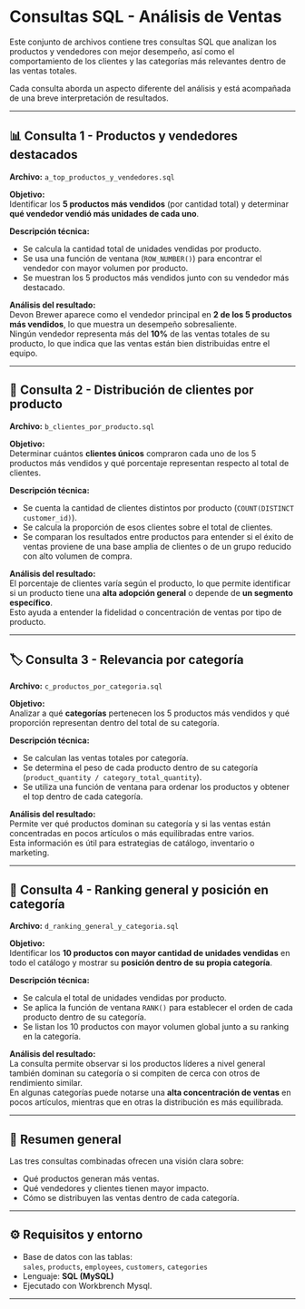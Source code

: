 # Consultas SQL - Análisis de Ventas

Este conjunto de archivos contiene tres consultas SQL que analizan los productos y vendedores con mejor desempeño, así como el comportamiento de los clientes y las categorías más relevantes dentro de las ventas totales.

Cada consulta aborda un aspecto diferente del análisis y está acompañada de una breve interpretación de resultados.

---

## 📊 Consulta 1 - Productos y vendedores destacados

**Archivo:** `a_top_productos_y_vendedores.sql`

**Objetivo:**  
Identificar los **5 productos más vendidos** (por cantidad total) y determinar **qué vendedor vendió más unidades de cada uno**.

**Descripción técnica:**
- Se calcula la cantidad total de unidades vendidas por producto.  
- Se usa una función de ventana (`ROW_NUMBER()`) para encontrar el vendedor con mayor volumen por producto.  
- Se muestran los 5 productos más vendidos junto con su vendedor más destacado.

**Análisis del resultado:**  
Devon Brewer aparece como el vendedor principal en **2 de los 5 productos más vendidos**, lo que muestra un desempeño sobresaliente.  
Ningún vendedor representa más del **10%** de las ventas totales de su producto, lo que indica que las ventas están bien distribuidas entre el equipo.

---

## 👥 Consulta 2 - Distribución de clientes por producto

**Archivo:** `b_clientes_por_producto.sql`

**Objetivo:**  
Determinar cuántos **clientes únicos** compraron cada uno de los 5 productos más vendidos y qué porcentaje representan respecto al total de clientes.

**Descripción técnica:**
- Se cuenta la cantidad de clientes distintos por producto (`COUNT(DISTINCT customer_id)`).
- Se calcula la proporción de esos clientes sobre el total de clientes.
- Se comparan los resultados entre productos para entender si el éxito de ventas proviene de una base amplia de clientes o de un grupo reducido con alto volumen de compra.

**Análisis del resultado:**  
El porcentaje de clientes varía según el producto, lo que permite identificar si un producto tiene una **alta adopción general** o depende de **un segmento específico**.  
Esto ayuda a entender la fidelidad o concentración de ventas por tipo de producto.

---

## 🏷️ Consulta 3 - Relevancia por categoría

**Archivo:** `c_productos_por_categoria.sql`

**Objetivo:**  
Analizar a qué **categorías** pertenecen los 5 productos más vendidos y qué proporción representan dentro del total de su categoría.

**Descripción técnica:**
- Se calculan las ventas totales por categoría.
- Se determina el peso de cada producto dentro de su categoría (`product_quantity / category_total_quantity`).
- Se utiliza una función de ventana para ordenar los productos y obtener el top dentro de cada categoría.

**Análisis del resultado:**  
Permite ver qué productos dominan su categoría y si las ventas están concentradas en pocos artículos o más equilibradas entre varios.  
Esta información es útil para estrategias de catálogo, inventario o marketing.

---

## 🥇 Consulta 4 - Ranking general y posición en categoría

**Archivo:** `d_ranking_general_y_categoria.sql`

**Objetivo:**  
Identificar los **10 productos con mayor cantidad de unidades vendidas** en todo el catálogo y mostrar su **posición dentro de su propia categoría**.

**Descripción técnica:**
- Se calcula el total de unidades vendidas por producto.  
- Se aplica la función de ventana `RANK()` para establecer el orden de cada producto dentro de su categoría.  
- Se listan los 10 productos con mayor volumen global junto a su ranking en la categoría.

**Análisis del resultado:**  
La consulta permite observar si los productos líderes a nivel general también dominan su categoría o si compiten de cerca con otros de rendimiento similar.  
En algunas categorías puede notarse una **alta concentración de ventas** en pocos artículos, mientras que en otras la distribución es más equilibrada.

---

## 🧠 Resumen general

Las tres consultas combinadas ofrecen una visión clara sobre:
- Qué productos generan más ventas.  
- Qué vendedores y clientes tienen mayor impacto.  
- Cómo se distribuyen las ventas dentro de cada categoría.

---

## ⚙️ Requisitos y entorno

- Base de datos con las tablas:  
  `sales`, `products`, `employees`, `customers`, `categories`
- Lenguaje: **SQL (MySQL)**
- Ejecutado con Workbrench Mysql.

---


